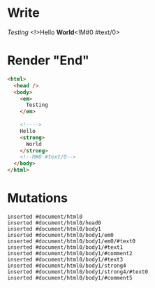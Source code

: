 # Write
  <em>Testing</em> <!>Hello <strong>World</strong><!M#0 #text/0>


# Render "End"
```html
<html>
  <head />
  <body>
    <em>
      Testing
    </em>
     
    <!---->
    Hello 
    <strong>
      World
    </strong>
    <!--M#0 #text/0-->
  </body>
</html>
```

# Mutations
```
inserted #document/html0
inserted #document/html0/head0
inserted #document/html0/body1
inserted #document/html0/body1/em0
inserted #document/html0/body1/em0/#text0
inserted #document/html0/body1/#text1
inserted #document/html0/body1/#comment2
inserted #document/html0/body1/#text3
inserted #document/html0/body1/strong4
inserted #document/html0/body1/strong4/#text0
inserted #document/html0/body1/#comment5
```